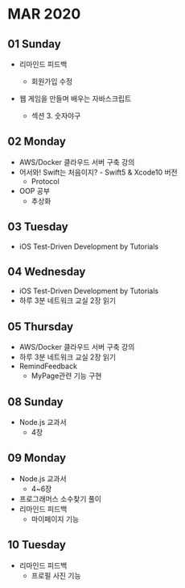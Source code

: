 # MAR 2020

## 01 Sunday
  - 리마인드 피드백
    - 회원가입 수정

  - 웹 게임을 만들며 배우는 자바스크립트
    - 섹션 3. 숫자야구

## 02 Monday
  - AWS/Docker 클라우드 서버 구축 강의
  - 어서와! Swift는 처음이지? - Swift5 & Xcode10 버전
    - Protocol
  - OOP 공부
    - 추상화

## 03 Tuesday
  - iOS Test-Driven Development by Tutorials

## 04 Wednesday
  - iOS Test-Driven Development by Tutorials
  - 하루 3분 네트워크 교실 2장 읽기

## 05 Thursday
  - AWS/Docker 클라우드 서버 구축 강의
  - 하루 3분 네트워크 교실 2장 읽기
  - RemindFeedback
    - MyPage관련 기능 구현

## 08 Sunday
  - Node.js 교과서
    - 4장

## 09 Monday
  - Node.js 교과서
    - 4~6장
  - 프로그래머스 소수찾기 풀이
  - 리마인드 피드백
    - 마이페이지 기능

## 10 Tuesday
  - 리마인드 피드백
    - 프로필 사진 기능

